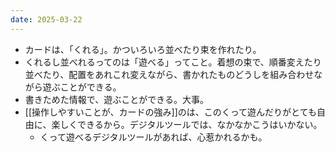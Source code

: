 ```yaml
---
date: 2025-03-22
---
```

- カードは、「くれる」。かついろいろ並べたり束を作れたり。
- くれるし並べれるってのは「遊べる」ってこと。着想の束で、順番変えたり並べたり、配置をあれこれ変えながら、書かれたものどうしを組み合わせながら遊ぶことができる。
- 書きためた情報で、遊ぶことができる。大事。
- [[操作しやすいことが、カードの強み]]のは、このくって遊んだりがとても自由に、楽しくできるから。デジタルツールでは、なかなかこうはいかない。
	- くって遊べるデジタルツールがあれば、心惹かれるかも。